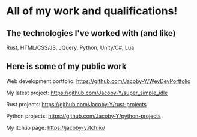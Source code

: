 # All of my work and qualifications! 
## The technologies I've worked with (and like)
Rust, HTML/CSS/JS, JQuery, Python, Unity/C#, Lua

## Here is some of my public work
Web development portfolio: https://github.com/Jacoby-Y/WevDevPortfolio

My latest project: https://github.com/Jacoby-Y/super_simple_idle

Rust projects: https://github.com/Jacoby-Y/rust-projects

Python projects: https://github.com/Jacoby-Y/python-projects

My itch.io page: https://jacoby-y.itch.io/
